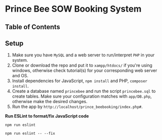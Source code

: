 # Prince Bee SOW Booking System
## Table of Contents

## Setup
1. Make sure you have `MySQL` and a web server to run/interpret `PHP` in your system.
2. Clone or download the repo and put it to `xampp/htdocs/` if you're using windows, otherwise check tutorial(s) for your corresponding web server and OS. 
3. Install dependencies for JavaScript, `npm install` and PHP, `composer install`.
4. Create a database named `princebee` and run the script `princebee.sql` to create tables. Make sure your configuration matches with `app/DB.php`, otherwise make the desired changes.
5. Run the app by `http://localhost/prince_beebooking/index.php#`.
 

**Run ESLint to format/fix JavaScript code**
```
npm run eslint
```
```
npm run eslint -- --fix
```
